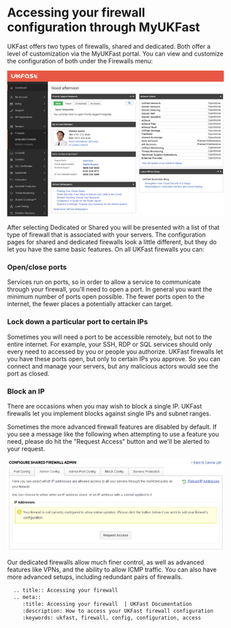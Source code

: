 # Accessing your firewall configuration through MyUKFast

UKFast offers two types of firewalls, shared and dedicated. Both offer a level of customization via the MyUKFast portal. You can view and customize the configuration of both under the Firewalls menu:

![Firewall location](files/editor2_navigation.PNG)

After selecting Dedicated or Shared you will be presented with a list of that type of firewall that is associated with your servers.  The configuration pages for shared and dedicated firewalls look a little different, but they do let you have the same basic features. On all UKFast firewalls you can:

### Open/close ports
Services run on ports, so in order to allow a service to communicate through your firewall, you'll need to open a port. In general you want the minimum number of ports open possible. The fewer ports open to the internet, the fewer places a potentially attacker can target.

### Lock down a particular port to certain IPs
Sometimes you will need a port to be accessible remotely, but not to the entire internet. For example, your SSH, RDP or SQL services should only every need to accessed by you or people you authorize. UKFast firewalls let you have these ports open, but only to certain IPs you approve. So you can connect and manage your servers, but any malicious actors would see the port as closed.

### Block an IP
There are occasions when you may wish to block a single IP. UKFast firewalls let you implement blocks against single IPs and subnet ranges.

Sometimes the more advanced firewall features are disabled by default. If you see a message like the following when attempting to use a feature you need, please do hit the "Request Access" button and we'll be alerted to your request.

![Not configured](files/not_configured.png)

Our dedicated firewalls allow much finer control, as well as advanced features like VPNs, and the ability to allow ICMP traffic. You can also have more advanced setups, including redundant pairs of firewalls.

```eval_rst
  .. title:: Accessing your firewall 
  .. meta::
     :title: Accessing your firewall  | UKFast Documentation
     :description: How to access your UKFast firewall configuration
     :keywords: ukfast, firewall, config, configuration, access
```
